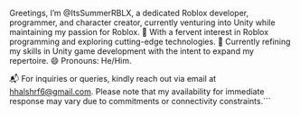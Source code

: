  Greetings, I’m @ItsSummerRBLX, a dedicated Roblox developer, programmer, and character creator, currently venturing into Unity while maintaining my passion for Roblox.
👀 With a fervent interest in Roblox programming and exploring cutting-edge technologies.
🌱 Currently refining my skills in Unity game development with the intent to expand my repertoire.
😄 Pronouns: He/Him.

📬 For inquiries or queries, kindly reach out via email at hhalshrf6@gmail.com. Please note that my availability for immediate response may vary due to commitments or connectivity constraints.```

<!---
ItsSummerRBLX/ItsSummerRBLX is a ✨ special ✨ repository because its `README.md` (this file) appears on your GitHub profile.
You can click the Preview link to take a look at your changes.
--->
